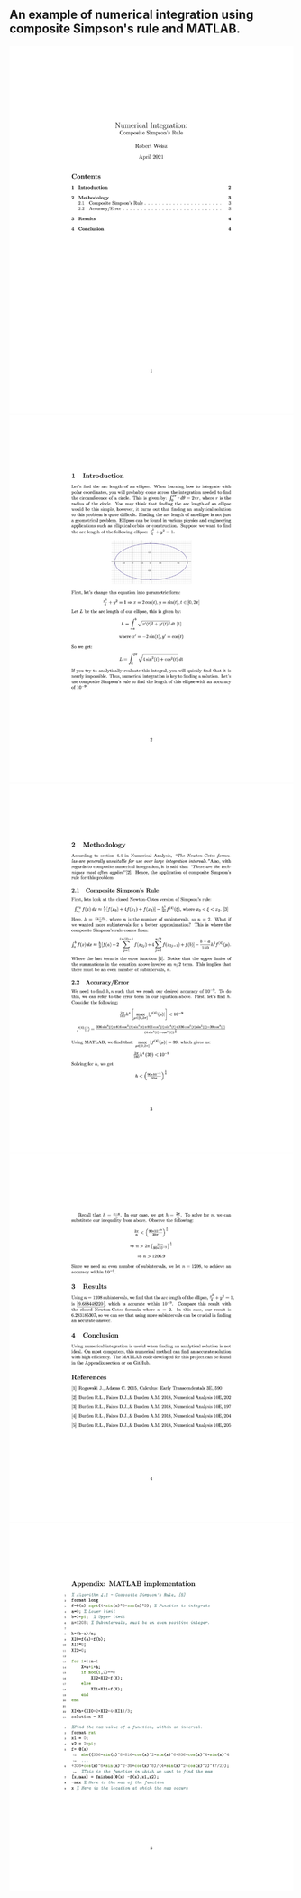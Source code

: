 ## An example of numerical integration using composite Simpson's rule and MATLAB.

![](PDF/page1.png)
![](PDF/page2.png)
![](PDF/page3.png)
![](PDF/page4.png)
![](PDF/page5.png)

